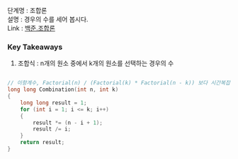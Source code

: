 단계명 : 조합론    
설명 : 경우의 수를 세어 봅시다.    
Link : [백준.조합론](https://www.acmicpc.net/step/61)  

### Key Takeaways  

1) 조합식 : n개의 원소 중에서 k개의 원소를 선택하는 경우의 수  
``` c++  

// 이항계수, Factorial(n) / (Factorial(k) * Factorial(n - k)) 보다 시간복잡도가 낮음.  
long long Combination(int n, int k)  
{  
	long long result = 1;  
	for (int i = 1; i <= k; i++)  
	{  
		result *= (n - i + 1);  
		result /= i;  
	}  
	return result;  
}  
  
```  
